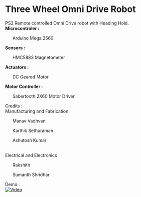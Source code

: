 # Three Wheel Omni Drive Robot
PS2 Remote controlled Omni Drive robot with Heading Hold.
<br><b> Microcontroler :</b>
<ul>Arduino Mega 2560</ul>

<b> Sensors :</b>
<ul>HMC5883 Magnetometer</ul>

<b> Actuators :</b>
<ul>DC Geared Motor</ul>
<b> Motor Controller :</b>
<ul>Sabertooth 2X60 Motor Driver</ul>

Credits : <br />
Manufacturing and Fabrication
<ul>Manav Vadhvan</ul>
<ul>Karthik Sethuraman</ul>
<ul>Ashutosh Kumar</ul>

<br />
Electrical and Electronics
<ul>Rakshith</ul>
<ul>Sumanth Shridhar</ul>

Demo :
<br />
[![Video](http://img.youtube.com/vi/KkN7SB9inCo/0.jpg)](https://www.youtube.com/watch?v=KkN7SB9inCo)
